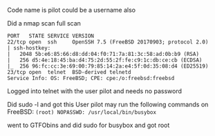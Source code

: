 Code name is pilot could be a username also

Did a nmap scan full scan
```
PORT   STATE SERVICE VERSION
22/tcp open  ssh     OpenSSH 7.5 (FreeBSD 20170903; protocol 2.0)
| ssh-hostkey: 
|   2048 5b:e6:85:66:d8:dd:04:f0:71:7a:81:3c:58:ad:0b:b9 (RSA)
|   256 d5:4e:18:45:ba:d4:75:2d:55:2f:fe:c9:1c:db:ce:cb (ECDSA)
|_  256 96:fc:cc:3e:69:00:79:85:14:2a:e4:5f:0d:35:08:d4 (ED25519)
23/tcp open  telnet  BSD-derived telnetd
Service Info: OS: FreeBSD; CPE: cpe:/o:freebsd:freebsd
```


Logged into telnet with the user pilot and needs no password 

Did sudo -l and got this
User pilot may run the following commands on FreeBSD:
    `(root) NOPASSWD: /usr/local/bin/busybox`

went to GTFObins and did sudo for busybox and got root
